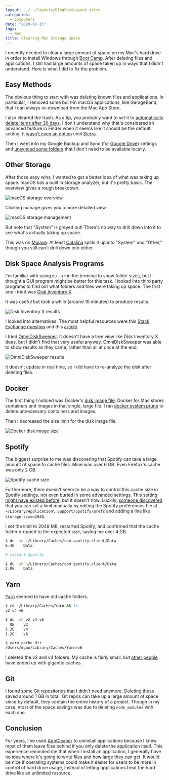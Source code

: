 ```yaml
---
layout: ../../layouts/BlogPostLayout.astro
categories:
  - computers
date: "2020-07-15"
tags:
  - mac
title: Clearing Mac Storage Space
---
```


I recently needed to clear a large amount of space on my Mac's hard drive in
order to install Windows through [Boot
Camp](https://en.wikipedia.org/wiki/Boot_Camp_(software)). After deleting files
and applications, I still had large amounts of space taken up in ways that I
didn't understand. Here is what I did to fix the problem.

## Easy Methods

The obvious thing to start with was deleting known files and applications. In
particular, I removed some built-in macOS applications, like GarageBand, that I
can always re-download from the Mac App Store.

I also cleared the trash. As a tip, you probably want to set it to
[automatically delete items after 30
days](https://support.apple.com/guide/mac-help/delete-files-and-folders-on-mac-mchlp1093/mac).
I don't understand why that's considered an advanced feature in Finder when it
seems like it should be the default setting. It [wasn't even an
option](https://osxdaily.com/2017/02/10/automatically-empty-trash-mac/) until
[Sierra](https://en.wikipedia.org/wiki/MacOS_Sierra).

Then I went into my Google Backup and Sync (for [Google
Drive](https://www.google.com/drive/)) settings and [unsynced some
folders](https://www.remosoftware.com/info/how-to-configure-google-drive-sync-settings-to-sync-specific-folders-or-file-types)
that I don't need to be available locally.

## Other Storage

After those easy wins, I wanted to get a better idea of what was taking up
space. macOS has a built in storage analyzer, but it's pretty basic. The
overview gives a rough breakdown.

![macOS storage overview](https://i.imgur.com/ZbajDJM.png)

Clicking manage gives you a more detailed view.

![macOS storage management](https://i.imgur.com/Jl509hi.png)

But note that "System" is greyed out! There's no way to drill down into it to
see what's actually taking up space.

This was on [Mojave](https://en.wikipedia.org/wiki/MacOS_Mojave).  At least
[Catalina](https://www.apple.com/macos/catalina/) splits it up into "System" and
"Other," though you still can't drill down into either.

## Disk Space Analysis Programs

I'm familiar with using `du -sh` in the terminal to show folder sizes, but I
thought a GUI program might be better for this task. I looked into third party
programs to find out what folders and files were taking up space. The first one
I tried was [Disk Inventory X](http://www.derlien.com/).

It was useful but took a while (around 10 minutes) to produce results.

![Disk Inventory X results](https://i.imgur.com/VW6aebM.png)

I looked into alternatives. The most helpful resources were this [Stack Exchange
question](https://apple.stackexchange.com/q/81568/275342) and this
[article](https://macpaw.com/how-to/best-disk-space-analyzers-mac).

I tried [OmniDiskSweeper](https://www.omnigroup.com/more). It doesn't have a
tree view like Disk Inventory X does, but I didn't find that very useful anyway.
OmniDiskSweeper was able to show results as they came, rather than all at once
at the end.

![OmniDiskSweeper results](https://i.imgur.com/t9N8zcf.png)

It doesn't update in real time, so I did have to re-analyze the disk after
deleting files.

## Docker

The first thing I noticed was Docker's [disk image
file](https://docs.docker.com/docker-for-mac/space/). Docker for Mac stores
containers and images in that single, large file. I ran [docker system
prune](https://docs.docker.com/engine/reference/commandline/system_prune/) to
delete unnecessary containers and images.

Then I decreased the size limit for the disk image file.

![Docker disk image size](https://i.imgur.com/FNrnAtf.png)

## Spotify

The biggest surprise to me was discovering that Spotify can take a large amount
of space to cache files. Mine was over 6 GB. Even Firefox's cache was only 2 GB.

![Spotify cache size](https://i.imgur.com/4oUnYL7.png)

Furthermore, there doesn't seem to be a way to control this cache size in
Spotify settings, not even buried in some advanced settings. This setting [might
have existed
before](https://community.spotify.com/t5/Social/What-happened-to-the-cache-limit-setting-on-Mac-desktop-player/td-p/4658524),
but it doesn't now. Luckily, [someone
discovered](https://community.spotify.com/t5/Desktop-Mac/How-to-limit-cache-size/td-p/2907725)
that you can set a limit manually by editing the Spotify preferences file at
`~/Library/Application\ Support/Spotify/prefs` and adding a line like
`storage.size=2048`.

I set the limit to 2048 MB, restarted Spotify, and confirmed that the cache
folder dropped to the expected size, saving me over 4 GB.

```sh
$ du -sh ~/Library/Caches/com.spotify.client/Data
6.4G    Data

# restart Spotify

$ du -sh ~/Library/Caches/com.spotify.client/Data
2.0G    Data
```

## Yarn

[Yarn](https://yarnpkg.com/) seemed to have old cache folders.

```sh
$ cd ~/Library/Caches/Yarn && ls
v2 v4 v6

$ du -sh v2 v4 v6
  0B    v2
1.2G    v4
1.2G    v6

$ yarn cache dir
/Users/dguo/Library/Caches/Yarn/v6
```

I deleted the v2 and v4 folders. My cache is fairly small, but [other
people](https://github.com/yarnpkg/yarn/issues/6037) have ended up with gigantic
caches.

## Git

I found some [Git](https://git-scm.com/) repositories that I didn't need
anymore. Deleting these saved around 1 GB in total. Git repos can take up a
large amount of space since by default, they contain the entire history of a
project. Though in my case, most of the space savings was due to deleting
`node_modules` with each one.

## Conclusion

For years, I've used [AppCleaner](https://freemacsoft.net/appcleaner/) to
uninstall applications because I knew most of them leave files behind if you
only delete the application itself. This experience reminded me that when I
install an application, I generally have no idea where it's going to write files
and how large they can get. It would be nice if operating systems could make it
easier for users to be more in control of hard drive usage, instead of letting
applications treat the hard drive like an unlimited resource.
